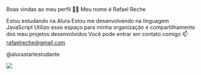 Boas vindas ao meu perfil 💙💙
Meu nome é Rafael Reche

Estou estudando na Alura
Estou me desenvolvendo na linguagem JavaScript
Utilizo esse espaço para minha organização e compartilhamento dos meu projetos desenvolvidos
Você pode entrar em contato comigo 📫
rafaelreche@gmail.com

@alurastartestudante


![](https://media1.tenor.com/m/-hEy_Gw1kiIAAAAd/s.gif)
